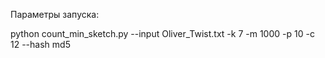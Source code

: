 Параметры запуска:

python count_min_sketch.py --input Oliver_Twist.txt -k 7 -m 1000 -p 10 -c 12 --hash md5

